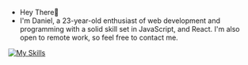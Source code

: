 

- Hey There👋
- I'm Daniel, a 23-year-old enthusiast of web development and programming with a solid skill set in JavaScript, and React. I'm also open to remote work, so feel free to contact me.

[![My Skills](https://skillicons.dev/icons?i=js,html,css,express,git,java,mongodb,netlify,nodejs,react,tailwind,vite,vscode&perline=7)](https://skillicons.dev)




<!---
dekema9924/dekema9924 is a ✨ special ✨ repository because its `README.md` (this file) appears on your GitHub profile.
You can click the Preview link to take a look at your changes.
--->
